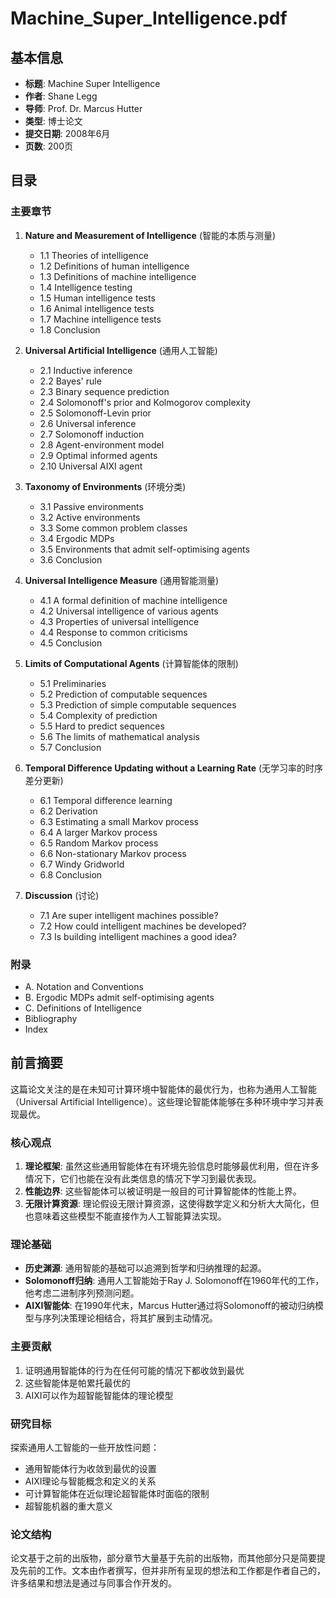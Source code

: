 # Machine_Super_Intelligence.pdf

## 基本信息
- **标题**: Machine Super Intelligence
- **作者**: Shane Legg
- **导师**: Prof. Dr. Marcus Hutter
- **类型**: 博士论文
- **提交日期**: 2008年6月
- **页数**: 200页

## 目录

### 主要章节
1. **Nature and Measurement of Intelligence** (智能的本质与测量)
   - 1.1 Theories of intelligence
   - 1.2 Definitions of human intelligence
   - 1.3 Definitions of machine intelligence
   - 1.4 Intelligence testing
   - 1.5 Human intelligence tests
   - 1.6 Animal intelligence tests
   - 1.7 Machine intelligence tests
   - 1.8 Conclusion

2. **Universal Artificial Intelligence** (通用人工智能)
   - 2.1 Inductive inference
   - 2.2 Bayes' rule
   - 2.3 Binary sequence prediction
   - 2.4 Solomonoff's prior and Kolmogorov complexity
   - 2.5 Solomonoff-Levin prior
   - 2.6 Universal inference
   - 2.7 Solomonoff induction
   - 2.8 Agent-environment model
   - 2.9 Optimal informed agents
   - 2.10 Universal AIXI agent

3. **Taxonomy of Environments** (环境分类)
   - 3.1 Passive environments
   - 3.2 Active environments
   - 3.3 Some common problem classes
   - 3.4 Ergodic MDPs
   - 3.5 Environments that admit self-optimising agents
   - 3.6 Conclusion

4. **Universal Intelligence Measure** (通用智能测量)
   - 4.1 A formal definition of machine intelligence
   - 4.2 Universal intelligence of various agents
   - 4.3 Properties of universal intelligence
   - 4.4 Response to common criticisms
   - 4.5 Conclusion

5. **Limits of Computational Agents** (计算智能体的限制)
   - 5.1 Preliminaries
   - 5.2 Prediction of computable sequences
   - 5.3 Prediction of simple computable sequences
   - 5.4 Complexity of prediction
   - 5.5 Hard to predict sequences
   - 5.6 The limits of mathematical analysis
   - 5.7 Conclusion

6. **Temporal Difference Updating without a Learning Rate** (无学习率的时序差分更新)
   - 6.1 Temporal difference learning
   - 6.2 Derivation
   - 6.3 Estimating a small Markov process
   - 6.4 A larger Markov process
   - 6.5 Random Markov process
   - 6.6 Non-stationary Markov process
   - 6.7 Windy Gridworld
   - 6.8 Conclusion

7. **Discussion** (讨论)
   - 7.1 Are super intelligent machines possible?
   - 7.2 How could intelligent machines be developed?
   - 7.3 Is building intelligent machines a good idea?

### 附录
- A. Notation and Conventions
- B. Ergodic MDPs admit self-optimising agents
- C. Definitions of Intelligence
- Bibliography
- Index

## 前言摘要

这篇论文关注的是在未知可计算环境中智能体的最优行为，也称为通用人工智能（Universal Artificial Intelligence）。这些理论智能体能够在多种环境中学习并表现最优。

### 核心观点
1. **理论框架**: 虽然这些通用智能体在有环境先验信息时能够最优利用，但在许多情况下，它们也能在没有此类信息的情况下学习到最优表现。
2. **性能边界**: 这些智能体可以被证明是一般目的可计算智能体的性能上界。
3. **无限计算资源**: 理论假设无限计算资源，这使得数学定义和分析大大简化，但也意味着这些模型不能直接作为人工智能算法实现。

### 理论基础
- **历史渊源**: 通用智能的基础可以追溯到哲学和归纳推理的起源。
- **Solomonoff归纳**: 通用人工智能始于Ray J. Solomonoff在1960年代的工作，他考虑二进制序列预测问题。
- **AIXI智能体**: 在1990年代末，Marcus Hutter通过将Solomonoff的被动归纳模型与序列决策理论相结合，将其扩展到主动情况。

### 主要贡献
1. 证明通用智能体的行为在任何可能的情况下都收敛到最优
2. 这些智能体是帕累托最优的
3. AIXI可以作为超智能智能体的理论模型

### 研究目标
探索通用人工智能的一些开放性问题：
- 通用智能体行为收敛到最优的设置
- AIXI理论与智能概念和定义的关系
- 可计算智能体在近似理论超智能体时面临的限制
- 超智能机器的重大意义

### 论文结构
论文基于之前的出版物，部分章节大量基于先前的出版物，而其他部分只是简要提及先前的工作。文本由作者撰写，但并非所有呈现的想法和工作都是作者自己的，许多结果和想法是通过与同事合作开发的。